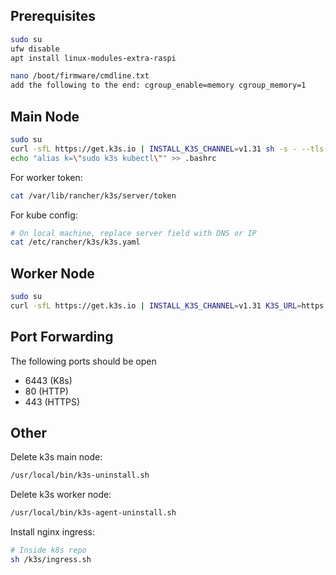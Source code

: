 ## Prerequisites
```bash
sudo su
ufw disable
apt install linux-modules-extra-raspi

nano /boot/firmware/cmdline.txt
add the following to the end: cgroup_enable=memory cgroup_memory=1
```

## Main Node
```bash
sudo su
curl -sfL https://get.k3s.io | INSTALL_K3S_CHANNEL=v1.31 sh -s - --tls-san "no-proxy.maxstash.io" --disable traefik --kube-apiserver-arg service-node-port-range=25565-32767
echo "alias k=\"sudo k3s kubectl\"" >> .bashrc
```

For worker token:
```bash
cat /var/lib/rancher/k3s/server/token
```

For kube config:
```bash
# On local machine, replace server field with DNS or IP
cat /etc/rancher/k3s/k3s.yaml
```

## Worker Node
```bash
sudo su
curl -sfL https://get.k3s.io | INSTALL_K3S_CHANNEL=v1.31 K3S_URL=https://no-proxy.maxstash.io:6443 K3S_TOKEN=<token> sh -
```

## Port Forwarding
The following ports should be open
- 6443 (K8s)
- 80 (HTTP)
- 443 (HTTPS)

## Other
Delete k3s main node: 
```bash
/usr/local/bin/k3s-uninstall.sh
```

Delete k3s worker node: 
```bash
/usr/local/bin/k3s-agent-uninstall.sh
```

Install nginx ingress:
```bash
# Inside k8s repo
sh /k3s/ingress.sh
```